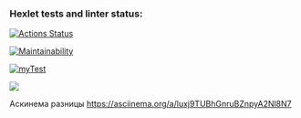 ### Hexlet tests and linter status:
[![Actions Status](https://github.com/Grad566/java-project-71/actions/workflows/hexlet-check.yml/badge.svg)](https://github.com/Grad566/java-project-71/actions)

[![Maintainability](https://api.codeclimate.com/v1/badges/53a9a04c250683a0ae35/maintainability)](https://codeclimate.com/github/Grad566/java-project-71/maintainability)

[![myTest](https://github.com/Grad566/java-project-71/actions/workflows/myTets.yml/badge.svg)](https://github.com/Grad566/java-project-71/actions/workflows/myTets.yml)

<a href="https://codeclimate.com/github/Grad566/java-project-71/test_coverage"><img src="https://api.codeclimate.com/v1/badges/53a9a04c250683a0ae35/test_coverage" /></a>

Аскинема разницы
https://asciinema.org/a/luxj9TUBhGnruBZnpyA2Nl8N7
